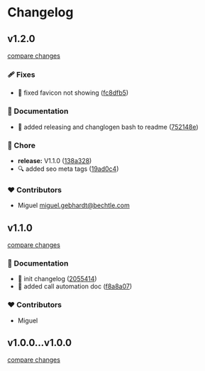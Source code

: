 # Changelog


## v1.2.0

[compare changes](https://github.com/miggi92/home-assistant-config/compare/v1.1.0...v1.2.0)

### 🩹 Fixes

- 🐛 fixed favicon not showing ([fc8dfb5](https://github.com/miggi92/home-assistant-config/commit/fc8dfb5))

### 📖 Documentation

- 📝 added releasing and changlogen bash to readme ([752148e](https://github.com/miggi92/home-assistant-config/commit/752148e))

### 🏡 Chore

- **release:** V1.1.0 ([138a328](https://github.com/miggi92/home-assistant-config/commit/138a328))
- 🔍️ added seo meta tags ([19ad0c4](https://github.com/miggi92/home-assistant-config/commit/19ad0c4))

### ❤️ Contributors

- Miguel <miguel.gebhardt@bechtle.com>

## v1.1.0

[compare changes](https://github.com/miggi92/home-assistant-config/compare/v1.0.0...v1.1.0)

### 📖 Documentation

- 📝 init changelog ([2055414](https://github.com/miggi92/home-assistant-config/commit/2055414))
- 📝 added call automation doc ([f8a8a07](https://github.com/miggi92/home-assistant-config/commit/f8a8a07))

### ❤️ Contributors

- Miguel 

## v1.0.0...v1.0.0

[compare changes](https://github.com/miggi92/home-assistant-config/compare/v1.0.0...v1.0.0)

